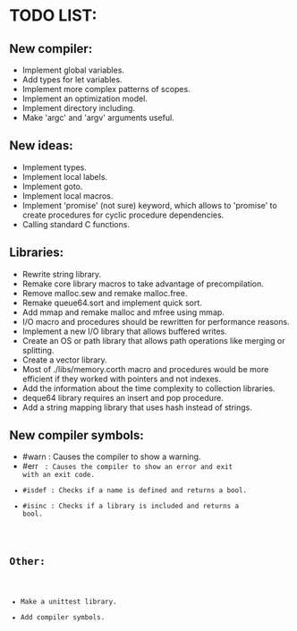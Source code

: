 # TODO LIST:

## New compiler:

- Implement global variables.
- Add types for let variables.
- Implement more complex patterns of scopes.
- Implement an optimization model.
- Implement directory including.
- Make 'argc' and 'argv' arguments useful.

## New ideas:

- Implement types.
- Implement local labels.
- Implement goto.
- Implement local macros.
- Implement 'promise' (not sure) keyword, which allows to 'promise' to create procedures for cyclic procedure dependencies.
- Calling standard C functions.

## Libraries:

- Rewrite string library.
- Remake core library macros to take advantage of precompilation.
- Remove malloc.sew and remake malloc.free.
- Remake queue64.sort and implement quick sort.
- Add mmap and remake malloc and mfree using mmap.
- I/O macro and procedures should be rewritten for performance reasons.
- Implement a new I/O library that allows buffered writes.
- Create an OS or path library that allows path operations like merging or splitting.
- Create a vector library.
- Most of ./libs/memory.corth macro and procedures would be more efficient if they worked with pointers and not indexes.
- Add the information about the time complexity to collection libraries.
- deque64 library requires an insert and pop procedure.
- Add a string mapping library that uses hash instead of strings.

## New compiler symbols:

- #warn <message>: Causes the compiler to show a warning.
- #err <code> <message>: Causes the compiler to show an error and exit with an exit code.
- #isdef <name>: Checks if a name is defined and returns a bool.
- #isinc <path>: Checks if a library is included and returns a bool.

## Other:

- Make a unittest library.
- Add compiler symbols.